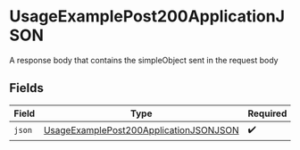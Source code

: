 # UsageExamplePost200ApplicationJSON

A response body that contains the simpleObject sent in the request body


## Fields

| Field                                                                                                       | Type                                                                                                        | Required                                                                                                    | Description                                                                                                 |
| ----------------------------------------------------------------------------------------------------------- | ----------------------------------------------------------------------------------------------------------- | ----------------------------------------------------------------------------------------------------------- | ----------------------------------------------------------------------------------------------------------- |
| `json`                                                                                                      | [UsageExamplePost200ApplicationJSONJSON](../../models/operations/usageexamplepost200applicationjsonjson.md) | :heavy_check_mark:                                                                                          | N/A                                                                                                         |